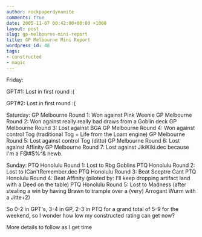 ```yaml
---
author: rockpaperdynamite
comments: true
date: 2005-11-07 00:42:00+00:00 +1000
layout: post
slug: gp-melbourne-mini-report
title: GP Melbourne Mini Report
wordpress_id: 48
tags:
- constructed
- magic
---
```


Friday:

GPT#1: Lost in first round :(

GPT#2: Lost in first round :(

Saturday:
GP Melbourne Round 1: Won against Pink Weenie
GP Melbourne Round 2: Won against really really bad draws from a Goblin deck
GP Melbourne Round 3: Lost against BGA
GP Melbourne Round 4: Won against control Tog (traditional Tog + Life from the Loam engine)
GP Melbourne Round 5: Lost against control Tog (ditto)
GP Melbourne Round 6: Lost against Affinity
GP Melbourne Round 7: Lost against JikiKiki.dec because I'm a F@#$%^& newb.

Sunday:
PTQ Honolulu Round 1: Lost to Rbg Goblins
PTQ Honolulu Round 2: Lost to ICan'tRemember.dec
PTQ Honolulu Round 3: Beat Sceptre Cant
PTQ Honolulu Round 4: Beat Affinity (piloted by: I'll keep dropping artifact land with a Deed on the table)
PTQ Honolulu Round 5: Lost to Madness (after stealing a win by having Brawn to trample over a (very) Arrogant Wurm with a Jitte+2)

So 0-2 in GPT's, 3-4 in GP, 2-3 in PTQ for a grand total of 5-9 for the weekend, so I wonder how low my constructed rating can get now?

More details to follow as I get time
